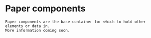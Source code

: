 # Paper components

```section
Paper components are the base container for which to hold other elements or data in.
More information coming soon.
```
